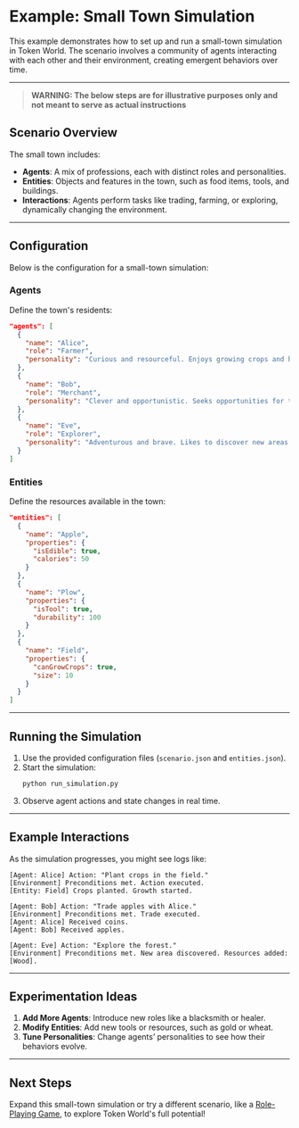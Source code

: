 # Example: Small Town Simulation

This example demonstrates how to set up and run a small-town simulation in Token World. The scenario involves a community of agents interacting with each other and their environment, creating emergent behaviors over time.

---
> **WARNING: The below steps are for illustrative purposes only and not meant to serve as actual instructions**

## Scenario Overview

The small town includes:
- **Agents**: A mix of professions, each with distinct roles and personalities.
- **Entities**: Objects and features in the town, such as food items, tools, and buildings.
- **Interactions**: Agents perform tasks like trading, farming, or exploring, dynamically changing the environment.

---

## Configuration

Below is the configuration for a small-town simulation:

### Agents

Define the town's residents:
```json
"agents": [
  {
    "name": "Alice",
    "role": "Farmer",
    "personality": "Curious and resourceful. Enjoys growing crops and helping others."
  },
  {
    "name": "Bob",
    "role": "Merchant",
    "personality": "Clever and opportunistic. Seeks opportunities for trade and negotiation."
  },
  {
    "name": "Eve",
    "role": "Explorer",
    "personality": "Adventurous and brave. Likes to discover new areas and gather resources."
  }
]
```

### Entities

Define the resources available in the town:
```json
"entities": [
  {
    "name": "Apple",
    "properties": {
      "isEdible": true,
      "calories": 50
    }
  },
  {
    "name": "Plow",
    "properties": {
      "isTool": true,
      "durability": 100
    }
  },
  {
    "name": "Field",
    "properties": {
      "canGrowCrops": true,
      "size": 10
    }
  }
]
```

---

## Running the Simulation

1. Use the provided configuration files (`scenario.json` and `entities.json`).
2. Start the simulation:
   ```bash
   python run_simulation.py
   ```
3. Observe agent actions and state changes in real time.

---

## Example Interactions

As the simulation progresses, you might see logs like:
```text
[Agent: Alice] Action: "Plant crops in the field."
[Environment] Preconditions met. Action executed.
[Entity: Field] Crops planted. Growth started.

[Agent: Bob] Action: "Trade apples with Alice."
[Environment] Preconditions met. Trade executed.
[Agent: Alice] Received coins.
[Agent: Bob] Received apples.

[Agent: Eve] Action: "Explore the forest."
[Environment] Preconditions met. New area discovered. Resources added: [Wood].
```

---

## Experimentation Ideas

1. **Add More Agents**: Introduce new roles like a blacksmith or healer.
2. **Modify Entities**: Add new tools or resources, such as gold or wheat.
3. **Tune Personalities**: Change agents’ personalities to see how their behaviors evolve.

---

## Next Steps

Expand this small-town simulation or try a different scenario, like a [Role-Playing Game](role_playing.md), to explore Token World's full potential!

